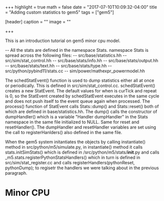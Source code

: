 +++
highlight = true
math = false
date = "2017-07-10T10:09:32-04:00"
title = "Adding custom statistics to gem5"
tags = ["gem5"]

[header]
  caption = ""
  image = ""

+++

This is an introduction tutorial on gem5 minor cpu model. 

-- All the stats are defined in the namespace Stats. namespace Stats
   is spread across the following files:
   -- src/base/statistics.hh
   -- src/sim/stat\_control.hh
   -- src/base/stats/info.hh
   -- src/base/stats/output.hh
   -- src/base/stats/text.hh
   -- src/base/stats/type.hh
   -- src/python/pybind11/stats.cc
   -- sim/power/mathexpr\_powermodel.hh
   
The schedStatEvent() function is used to dump statistics either all at once or
periodically. This is defined in src/sim/stat\_control.cc. schedStatEvent() 
creates a new StatEvent. The default values for when is curTick and repeat is 
0, so the StatEvent created by schedStatEvent executes in the same cycle and 
does not push itself to the event queue again when processed. The process() 
function of StatEvent calls Stats::dump() and Stats::reset() both of which 
are defined in base/statistics.hh. The dump() calls the constructor of 
dumpHandler() which is a variable "Handler dumpHandler" in the Stats namespace 
in the same file initialized to NULL. Same for reset and resetHandler(). The
dumpHandler and resetHandler variables are set using the call to registerHanlders()
also defined in the same file. 

When the gem5 system initantiates the objects by calling instantiate() method
in src/python/m5/simulate.py, in instantiate() method it calls stats.initSimStats()
which is defined in /src/python/m5/stats/__init__.py and calls 
_m5.stats.registerPythonStatsHandlers() which in turn is defined in 
src/sim/stat_register.cc and calls registerHandlers(pythonReset, pythonDump);
to regisetr the handlers we were talking about in the previous paragraph. 



<!--more-->

# Minor CPU


